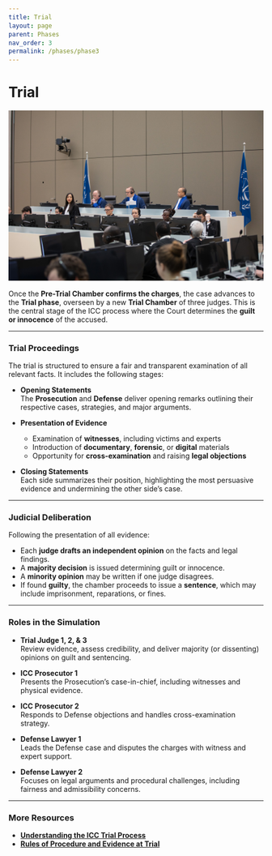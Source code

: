 ```yaml
---
title: Trial
layout: page
parent: Phases
nav_order: 3
permalink: /phases/phase3
---
```


# Trial

![Header Visual](../assets/images/trial.jpg)

Once the **Pre-Trial Chamber confirms the charges**, the case advances to the **Trial phase**, overseen by a new **Trial Chamber** of three judges. This is the central stage of the ICC process where the Court determines the **guilt or innocence** of the accused.

---

### Trial Proceedings

The trial is structured to ensure a fair and transparent examination of all relevant facts. It includes the following stages:

- **Opening Statements**  
  The **Prosecution** and **Defense** deliver opening remarks outlining their respective cases, strategies, and major arguments.

- **Presentation of Evidence**  
  - Examination of **witnesses**, including victims and experts  
  - Introduction of **documentary**, **forensic**, or **digital** materials  
  - Opportunity for **cross-examination** and raising **legal objections**

- **Closing Statements**  
  Each side summarizes their position, highlighting the most persuasive evidence and undermining the other side’s case.

---

### Judicial Deliberation

Following the presentation of all evidence:
- Each **judge drafts an independent opinion** on the facts and legal findings.
- A **majority decision** is issued determining guilt or innocence.
- A **minority opinion** may be written if one judge disagrees.
- If found **guilty**, the chamber proceeds to issue a **sentence**, which may include imprisonment, reparations, or fines.

---

### Roles in the Simulation

- **Trial Judge 1, 2, & 3**  
  Review evidence, assess credibility, and deliver majority (or dissenting) opinions on guilt and sentencing.

- **ICC Prosecutor 1**  
  Presents the Prosecution’s case-in-chief, including witnesses and physical evidence.

- **ICC Prosecutor 2**  
  Responds to Defense objections and handles cross-examination strategy.

- **Defense Lawyer 1**  
  Leads the Defense case and disputes the charges with witness and expert support.

- **Defense Lawyer 2**  
  Focuses on legal arguments and procedural challenges, including fairness and admissibility concerns.

---

### More Resources

- **[Understanding the ICC Trial Process](https://www.icc-cpi.int/about/how-the-court-works)**
- **[Rules of Procedure and Evidence at Trial](https://www.icc-cpi.int/sites/default/files/RulesProcedureEvidenceEng.pdf)**
